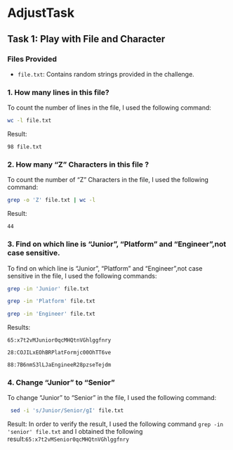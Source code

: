 # AdjustTask
## Task 1: Play with File and Character
### Files Provided
- `file.txt`: Contains random strings provided in the challenge.
### 1. How many lines in this file?
To count the number of lines in the file, I used the following command:
```bash
wc -l file.txt
```
Result:
```
98 file.txt
 ```
### 2. How many “Z” Characters in this file ?
To count the number of “Z” Characters in the file, I used the following command:
```bash
grep -o 'Z' file.txt | wc -l
```
Result:
```
44
```
### 3. Find on which line is “Junior”, “Platform” and “Engineer”,not case sensitive.
To find on which line is “Junior”, “Platform” and “Engineer”,not case sensitive in the file, I used the following commands:
```bash
grep -in 'Junior' file.txt
```
```bash
grep -in 'Platform' file.txt
```
```bash
grep -in 'Engineer' file.txt
```
Results:
```
65:x7t2vMJunior0qcMHQtnVGhlggfnry
 ```
```
28:COJILxEOhBRPlatFormjc00OhTT6ve
 ```
```
88:7B6nmS3lLJaEngineeR28pzseTejdm
 ```
### 4. Change “Junior” to “Senior”
To change “Junior” to “Senior” in the file, I used the following command:
```bash
 sed -i 's/Junior/Senior/gI' file.txt
```
Result:
In order to verify the result, I used the following command ``grep -in 'senior' file.txt``  and I obtained the following result:``65:x7t2vMSenior0qcMHQtnVGhlggfnry
``




